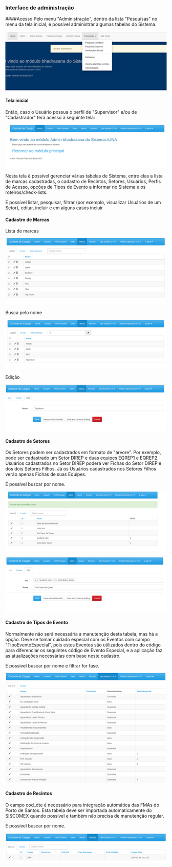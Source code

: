 ### Interface de administração

####Acesso
Pelo menu "Administração", dentro da lista "Pesquisas" no menu da tela inicial, 
é possível administrar algumas tabelas do Sistema.

![Menu inicical](../images/menu.png)

#### Tela inicial
Então, caso o Usuário possua o perfil de "Supervisor" e/ou de "Cadastrador" 
terá acesso à seguinte tela:

![Tela completa de administracao](../images/admincompleto.png)

Nesta tela é possível gerenciar várias tabelas de Sistema, entre elas a lista de 
marcas cadastradas, o cadastro de Recintos, Setores, Usuários, Perfis de Acesso, 
opções de Tipos de Evento a informar no Sistema e os roteiros/check-lists.

É possível listar, pesquisar, filtrar (por exemplo, visualizar Usuários de um Setor), 
editar, incluir e em alguns casos incluir

#### Cadastro de Marcas

Lista de marcas

![Tela de Marcas](../images/marcas1.png)

Busca pelo nome

![Tela de Marcas](../images/marcas2.png)

Edição

![Tela de Marcas](../images/marcas3.png)


#### Cadastro de Setores

Os Setores podem ser cadastrados em formato de "árvore". Por exemplo, pode ser cadastrado um
Setor DIREP e duas equipes EQREP1 e EQREP2. Usuários cadastrados no Setor DIREP poderá ver Fichas
do Setor DIREP e dos dois Setores Filhos. Já os Usuários cadastrados nos Setores Filhos verão apenas
Fichas de suas Equipes.

É possível buscar por nome.

![Tela de Setores](../images/setor1.png)

![Tela de Setores](../images/setor2.png)


#### Cadastro de Tipos de Evento

Normalmente não será necessária a manutenção desta tabela, mas há a opção. Deve se tomar 
cuidado especial com os Eventos com campo "TipoEventoEspecial", pois estes Eventos são utilizados
dentro do código para diferenciar os seguintes código de Evento Especial, e a aplicação faz as atualizações
necessárias com base neste cadastro.

É possível buscar por nome e filtrar for fase.

![Lista de Tipos de Evento](../images/eventos1.png)

#### Cadastro de Recintos

O campo cod_dte é necessário para integração automática das FMAs do Porto de Santos. 
Esta tabela deve ser importada automaticamente do SISCOMEX quando possível e também não precisa
de manutenção regular. 

É possível buscar por nome.

![Tela de Recintos](../images/recintos1.png)

 
